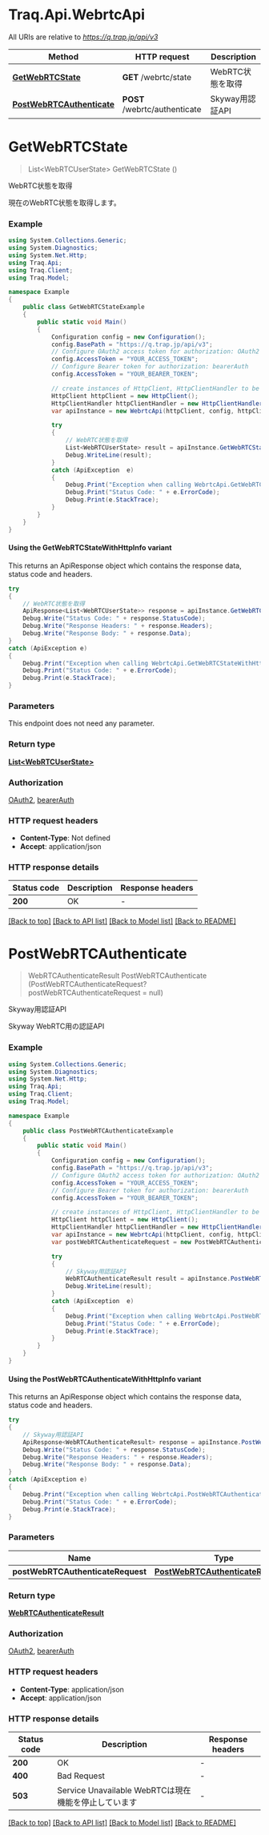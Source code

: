 # Traq.Api.WebrtcApi

All URIs are relative to *https://q.trap.jp/api/v3*

| Method | HTTP request | Description |
|--------|--------------|-------------|
| [**GetWebRTCState**](WebrtcApi.md#getwebrtcstate) | **GET** /webrtc/state | WebRTC状態を取得 |
| [**PostWebRTCAuthenticate**](WebrtcApi.md#postwebrtcauthenticate) | **POST** /webrtc/authenticate | Skyway用認証API |

<a id="getwebrtcstate"></a>
# **GetWebRTCState**
> List&lt;WebRTCUserState&gt; GetWebRTCState ()

WebRTC状態を取得

現在のWebRTC状態を取得します。

### Example
```csharp
using System.Collections.Generic;
using System.Diagnostics;
using System.Net.Http;
using Traq.Api;
using Traq.Client;
using Traq.Model;

namespace Example
{
    public class GetWebRTCStateExample
    {
        public static void Main()
        {
            Configuration config = new Configuration();
            config.BasePath = "https://q.trap.jp/api/v3";
            // Configure OAuth2 access token for authorization: OAuth2
            config.AccessToken = "YOUR_ACCESS_TOKEN";
            // Configure Bearer token for authorization: bearerAuth
            config.AccessToken = "YOUR_BEARER_TOKEN";

            // create instances of HttpClient, HttpClientHandler to be reused later with different Api classes
            HttpClient httpClient = new HttpClient();
            HttpClientHandler httpClientHandler = new HttpClientHandler();
            var apiInstance = new WebrtcApi(httpClient, config, httpClientHandler);

            try
            {
                // WebRTC状態を取得
                List<WebRTCUserState> result = apiInstance.GetWebRTCState();
                Debug.WriteLine(result);
            }
            catch (ApiException  e)
            {
                Debug.Print("Exception when calling WebrtcApi.GetWebRTCState: " + e.Message);
                Debug.Print("Status Code: " + e.ErrorCode);
                Debug.Print(e.StackTrace);
            }
        }
    }
}
```

#### Using the GetWebRTCStateWithHttpInfo variant
This returns an ApiResponse object which contains the response data, status code and headers.

```csharp
try
{
    // WebRTC状態を取得
    ApiResponse<List<WebRTCUserState>> response = apiInstance.GetWebRTCStateWithHttpInfo();
    Debug.Write("Status Code: " + response.StatusCode);
    Debug.Write("Response Headers: " + response.Headers);
    Debug.Write("Response Body: " + response.Data);
}
catch (ApiException e)
{
    Debug.Print("Exception when calling WebrtcApi.GetWebRTCStateWithHttpInfo: " + e.Message);
    Debug.Print("Status Code: " + e.ErrorCode);
    Debug.Print(e.StackTrace);
}
```

### Parameters
This endpoint does not need any parameter.
### Return type

[**List&lt;WebRTCUserState&gt;**](WebRTCUserState.md)

### Authorization

[OAuth2](../README.md#OAuth2), [bearerAuth](../README.md#bearerAuth)

### HTTP request headers

 - **Content-Type**: Not defined
 - **Accept**: application/json


### HTTP response details
| Status code | Description | Response headers |
|-------------|-------------|------------------|
| **200** | OK |  -  |

[[Back to top]](#) [[Back to API list]](../README.md#documentation-for-api-endpoints) [[Back to Model list]](../README.md#documentation-for-models) [[Back to README]](../README.md)

<a id="postwebrtcauthenticate"></a>
# **PostWebRTCAuthenticate**
> WebRTCAuthenticateResult PostWebRTCAuthenticate (PostWebRTCAuthenticateRequest? postWebRTCAuthenticateRequest = null)

Skyway用認証API

Skyway WebRTC用の認証API

### Example
```csharp
using System.Collections.Generic;
using System.Diagnostics;
using System.Net.Http;
using Traq.Api;
using Traq.Client;
using Traq.Model;

namespace Example
{
    public class PostWebRTCAuthenticateExample
    {
        public static void Main()
        {
            Configuration config = new Configuration();
            config.BasePath = "https://q.trap.jp/api/v3";
            // Configure OAuth2 access token for authorization: OAuth2
            config.AccessToken = "YOUR_ACCESS_TOKEN";
            // Configure Bearer token for authorization: bearerAuth
            config.AccessToken = "YOUR_BEARER_TOKEN";

            // create instances of HttpClient, HttpClientHandler to be reused later with different Api classes
            HttpClient httpClient = new HttpClient();
            HttpClientHandler httpClientHandler = new HttpClientHandler();
            var apiInstance = new WebrtcApi(httpClient, config, httpClientHandler);
            var postWebRTCAuthenticateRequest = new PostWebRTCAuthenticateRequest?(); // PostWebRTCAuthenticateRequest? |  (optional) 

            try
            {
                // Skyway用認証API
                WebRTCAuthenticateResult result = apiInstance.PostWebRTCAuthenticate(postWebRTCAuthenticateRequest);
                Debug.WriteLine(result);
            }
            catch (ApiException  e)
            {
                Debug.Print("Exception when calling WebrtcApi.PostWebRTCAuthenticate: " + e.Message);
                Debug.Print("Status Code: " + e.ErrorCode);
                Debug.Print(e.StackTrace);
            }
        }
    }
}
```

#### Using the PostWebRTCAuthenticateWithHttpInfo variant
This returns an ApiResponse object which contains the response data, status code and headers.

```csharp
try
{
    // Skyway用認証API
    ApiResponse<WebRTCAuthenticateResult> response = apiInstance.PostWebRTCAuthenticateWithHttpInfo(postWebRTCAuthenticateRequest);
    Debug.Write("Status Code: " + response.StatusCode);
    Debug.Write("Response Headers: " + response.Headers);
    Debug.Write("Response Body: " + response.Data);
}
catch (ApiException e)
{
    Debug.Print("Exception when calling WebrtcApi.PostWebRTCAuthenticateWithHttpInfo: " + e.Message);
    Debug.Print("Status Code: " + e.ErrorCode);
    Debug.Print(e.StackTrace);
}
```

### Parameters

| Name | Type | Description | Notes |
|------|------|-------------|-------|
| **postWebRTCAuthenticateRequest** | [**PostWebRTCAuthenticateRequest?**](PostWebRTCAuthenticateRequest?.md) |  | [optional]  |

### Return type

[**WebRTCAuthenticateResult**](WebRTCAuthenticateResult.md)

### Authorization

[OAuth2](../README.md#OAuth2), [bearerAuth](../README.md#bearerAuth)

### HTTP request headers

 - **Content-Type**: application/json
 - **Accept**: application/json


### HTTP response details
| Status code | Description | Response headers |
|-------------|-------------|------------------|
| **200** | OK |  -  |
| **400** | Bad Request |  -  |
| **503** | Service Unavailable WebRTCは現在機能を停止しています |  -  |

[[Back to top]](#) [[Back to API list]](../README.md#documentation-for-api-endpoints) [[Back to Model list]](../README.md#documentation-for-models) [[Back to README]](../README.md)

